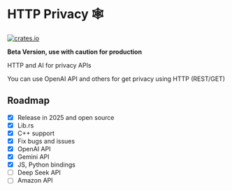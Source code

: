 # HTTP Privacy 🕸️

[![crates.io](https://img.shields.io/crates/v/privacy_http_sdk)](https://crates.io/crates/privacy_http_sdk)

**Beta Version, use with caution for production**

HTTP and AI for privacy APIs

You can use OpenAI API and others for get privacy using HTTP (REST/GET)

## Roadmap

- [x] Release in 2025 and open source 
- [x] Lib.rs
- [x] C++ support
- [x] Fix bugs and issues
- [x] OpenAI API
- [x] Gemini API
- [x] JS, Python bindings
- [ ] Deep Seek API
- [ ] Amazon API
